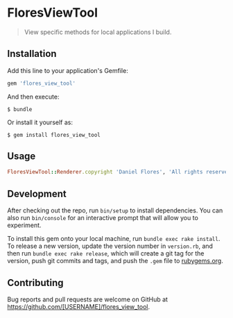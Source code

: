 # FloresViewTool

> View specific methods for local applications I build.

## Installation

Add this line to your application's Gemfile:

```ruby
gem 'flores_view_tool'
```

And then execute:

    $ bundle

Or install it yourself as:

    $ gem install flores_view_tool

## Usage

```ruby
FloresViewTool::Renderer.copyright 'Daniel Flores', 'All rights reserved'
```

## Development

After checking out the repo, run `bin/setup` to install dependencies. You can also run `bin/console` for an interactive prompt that will allow you to experiment.

To install this gem onto your local machine, run `bundle exec rake install`. To release a new version, update the version number in `version.rb`, and then run `bundle exec rake release`, which will create a git tag for the version, push git commits and tags, and push the `.gem` file to [rubygems.org](https://rubygems.org).

## Contributing

Bug reports and pull requests are welcome on GitHub at https://github.com/[USERNAME]/flores_view_tool.
